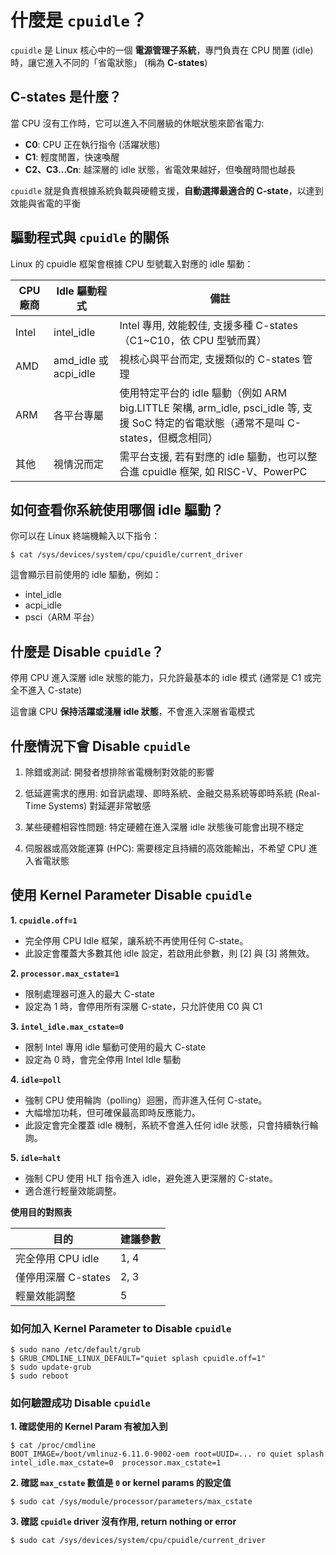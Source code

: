 # 什麼是 `cpuidle`？

`cpuidle` 是 Linux 核心中的一個 **電源管理子系統**，專門負責在 CPU 閒置 (idle) 時，讓它進入不同的「省電狀態」 (稱為 **C-states**) 

## C-states 是什麼？

當 CPU 沒有工作時，它可以進入不同層級的休眠狀態來節省電力: 

- **C0**: CPU 正在執行指令 (活躍狀態) 
- **C1**: 輕度閒置，快速喚醒
- **C2、C3...Cn**: 越深層的 idle 狀態，省電效果越好，但喚醒時間也越長

`cpuidle` 就是負責根據系統負載與硬體支援，**自動選擇最適合的 C-state**，以達到效能與省電的平衡

## 驅動程式與 `cpuidle` 的關係
Linux 的 cpuidle 框架會根據 CPU 型號載入對應的 idle 驅動：

| CPU 廠商 | Idle 驅動程式 | 備註 |
| --- | --- | --- |
| Intel | intel_idle | Intel 專用, 效能較佳, 支援多種 C-states（C1~C10，依 CPU 型號而異） |
| AMD | amd_idle 或 acpi_idle | 視核心與平台而定, 支援類似的 C-states 管理 |
| ARM | 各平台專屬 | 使用特定平台的 idle 驅動（例如 ARM big.LITTLE 架構, arm_idle, psci_idle 等, 支援 SoC 特定的省電狀態（通常不是叫 C-states，但概念相同）|
| 其他 | 視情況而定 | 需平台支援, 若有對應的 idle 驅動，也可以整合進 cpuidle 框架, 如 RISC-V、PowerPC |

## 如何查看你系統使用哪個 idle 驅動？
你可以在 Linux 終端機輸入以下指令：
```
$ cat /sys/devices/system/cpu/cpuidle/current_driver
```

這會顯示目前使用的 idle 驅動，例如：
- intel_idle
- acpi_idle
- psci（ARM 平台）



## 什麼是 Disable `cpuidle`？

停用 CPU 進入深層 idle 狀態的能力，只允許最基本的 idle 模式 (通常是 C1 或完全不進入 C-state) 

這會讓 CPU **保持活躍或淺層 idle 狀態**，不會進入深層省電模式

## 什麼情況下會 Disable `cpuidle`

1. 除錯或測試: 開發者想排除省電機制對效能的影響
2. 低延遲需求的應用: 如音訊處理、即時系統、金融交易系統等即時系統 (Real-Time Systems) 對延遲非常敏感
3. 某些硬體相容性問題: 特定硬體在進入深層 idle 狀態後可能會出現不穩定

4. 伺服器或高效能運算 (HPC): 需要穩定且持續的高效能輸出，不希望 CPU 進入省電狀態

## 使用 Kernel Parameter Disable `cpuidle`

**1. `cpuidle.off=1`**

- 完全停用 CPU Idle 框架，讓系統不再使用任何 C-state。
- 此設定會覆蓋大多數其他 idle 設定，若啟用此參數，則 [2] 與 [3] 將無效。

**2. `processor.max_cstate=1`**

- 限制處理器可進入的最大 C-state
- 設定為 1 時，會停用所有深層 C-state，只允許使用 C0 與 C1

**3. `intel_idle.max_cstate=0`**

- 限制 Intel 專用 idle 驅動可使用的最大 C-state
- 設定為 0 時，會完全停用 Intel Idle 驅動

**4. `idle=poll`**

- 強制 CPU 使用輪詢（polling）迴圈，而非進入任何 C-state。
- 大幅增加功耗，但可確保最高即時反應能力。
- 此設定會完全覆蓋 idle 機制，系統不會進入任何 idle 狀態，只會持續執行輪詢。

**5. `idle=halt`**

- 強制 CPU 使用 HLT 指令進入 idle，避免進入更深層的 C-state。
- 適合進行輕量效能調整。

**使用目的對照表**

| 目的                     | 建議參數       |
|--------------------------|----------------|
| 完全停用 CPU idle        | 1, 4       |
| 僅停用深層 C-states      | 2, 3       |
| 輕量效能調整             | 5           |


### 如何加入 Kernel Parameter to Disable `cpuidle`
```
$ sudo nano /etc/default/grub
$ GRUB_CMDLINE_LINUX_DEFAULT="quiet splash cpuidle.off=1"
$ sudo update-grub
$ sudo reboot
```

### 如何驗證成功 Disable `cpuidle`
**1. 確認使用的 Kernel Param 有被加入到**
```
$ cat /proc/cmdline
BOOT_IMAGE=/boot/vmlinuz-6.11.0-9002-oem root=UUID=... ro quiet splash intel_idle.max_cstate=0  processor.max_cstate=1
```
**2. 確認 `max_cstate` 數值是 `0` or kernel params 的設定值**
```
$ sudo cat /sys/module/processor/parameters/max_cstate
```
**3. 確認 `cpuidle` driver 沒有作用, return nothing or error**
```
$ sudo cat /sys/devices/system/cpu/cpuidle/current_driver
```

